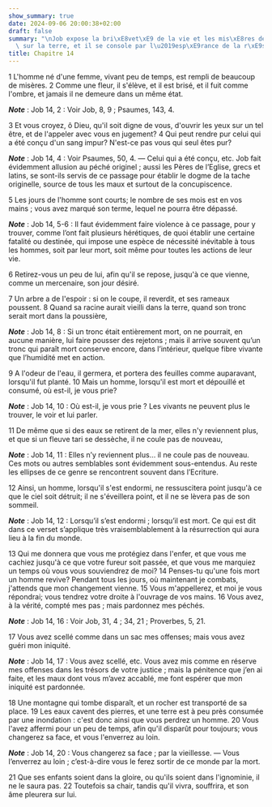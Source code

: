 ```yaml
---
show_summary: true
date: 2024-09-06 20:00:38+02:00
draft: false
summary: "\nJob expose la bri\xE8vet\xE9 de la vie et les mis\xE8res de l\u2019homme\
  \ sur la terre, et il se console par l\u2019esp\xE9rance de la r\xE9surrection.\n"
title: Chapitre 14
---
```





1 L'homme né d'une femme, vivant peu de temps, est rempli de beaucoup de misères. 2 Comme une fleur, il s'élève, et il est brisé, et il fuit comme l'ombre, et jamais il ne demeure dans un même état.

***Note*** :  Job 14, 2 : Voir Job, 8, 9 ; Psaumes, 143, 4.

3 Et vous croyez, ô Dieu, qu'il soit digne de vous, d'ouvrir les yeux sur un tel être, et de l'appeler avec vous en jugement? 4 Qui peut rendre pur celui qui a été conçu d'un sang impur? N'est-ce pas vous qui seul êtes pur?

***Note*** :  Job 14, 4 : Voir Psaumes, 50, 4. ― Celui qui a été conçu, etc. Job fait évidemment allusion au péché originel ; aussi les Pères de l’Eglise, grecs et latins, se sont-ils servis de ce passage pour établir le dogme de la tache originelle, source de tous les maux et surtout de la concupiscence.

5 Les jours de l'homme sont courts; le nombre de ses mois est en vos mains ; vous avez marqué son terme, lequel ne pourra être dépassé.

***Note*** :  Job 14, 5-6 : Il faut évidemment faire violence à ce passage, pour y trouver, comme l’ont fait plusieurs hérétiques, de quoi établir une certaine fatalité ou destinée, qui impose une espèce de nécessité inévitable à tous les hommes, soit par leur mort, soit même pour toutes les actions de leur vie.

6 Retirez-vous un peu de lui, afin qu'il se repose, jusqu'à ce que vienne, comme un mercenaire, son jour désiré.


7 Un arbre a de l'espoir : si on le coupe, il reverdit, et ses rameaux poussent. 8 Quand sa racine aurait vieilli dans la terre, quand son tronc serait mort dans la poussière,

***Note*** :  Job 14, 8 : Si un tronc était entièrement mort, on ne pourrait, en aucune manière, lui faire pousser des rejetons ; mais il arrive souvent qu’un tronc qui paraît mort conserve encore, dans l’intérieur, quelque fibre vivante que l’humidité met en action.

9 A l'odeur de l'eau, il germera, et portera des feuilles comme auparavant, lorsqu'il fut planté. 10 Mais un homme, lorsqu'il est mort et dépouillé et consumé, où est-il, je vous prie?

***Note*** :  Job 14, 10 : Où est-il, je vous prie ? Les vivants ne peuvent plus le trouver, le voir et lui parler.

11 De même que si des eaux se retirent de la mer, elles n'y reviennent plus, et que si un fleuve tari se dessèche, il ne coule pas de nouveau,

***Note*** :  Job 14, 11 : Elles n’y reviennent plus… il ne coule pas de nouveau. Ces mots ou autres semblables sont évidemment sous-entendus. Au reste les ellipses de ce genre se rencontrent souvent dans l’Ecriture.

12 Ainsi, un homme, lorsqu'il s'est endormi, ne ressuscitera point jusqu'à ce que le ciel soit détruit; il ne s'éveillera point, et il ne se lèvera pas de son sommeil.

***Note*** :  Job 14, 12 : Lorsqu’il s’est endormi ; lorsqu’il est mort. Ce qui est dit dans ce verset s’applique très vraisemblablement à la résurrection qui aura lieu à la fin du monde.


13 Qui me donnera que vous me protégiez dans l'enfer, et que vous me cachiez jusqu'à ce que votre fureur soit passée, et que vous me marquiez un temps où vous vous souviendrez de moi? 14 Penses-tu qu'une fois mort un homme revive? Pendant tous les jours, où maintenant je combats, j'attends que mon changement vienne. 15 Vous m'appellerez, et moi je vous répondrai; vous tendrez votre droite à l'ouvrage de vos mains. 16 Vous avez, à la vérité, compté mes pas ; mais pardonnez mes péchés.

***Note*** :  Job 14, 16 : Voir Job, 31, 4 ; 34, 21 ; Proverbes, 5, 21.

17 Vous avez scellé comme dans un sac mes offenses; mais vous avez guéri mon iniquité.

***Note*** :  Job 14, 17 : Vous avez scellé, etc. Vous avez mis comme en réserve mes offenses dans les trésors de votre justice ; mais la pénitence que j’en ai faite, et les maux dont vous m’avez accablé, me font espérer que mon iniquité est pardonnée.


18 Une montagne qui tombe disparaît, et un rocher est transporté de sa place. 19 Les eaux cavent des pierres, et une terre est à peu près consumée par une inondation : c'est donc ainsi que vous perdrez un homme. 20 Vous l'avez affermi pour un peu de temps, afin qu'il disparût pour toujours; vous changerez sa face, et vous l'enverrez au loin.

***Note*** :  Job 14, 20 : Vous changerez sa face ; par la vieillesse. ― Vous l’enverrez au loin ; c’est-à-dire vous le ferez sortir de ce monde par la mort.

21 Que ses enfants soient dans la gloire, ou qu'ils soient dans l'ignominie, il ne le saura pas. 22 Toutefois sa chair, tandis qu'il vivra, souffrira, et son âme pleurera sur lui.

